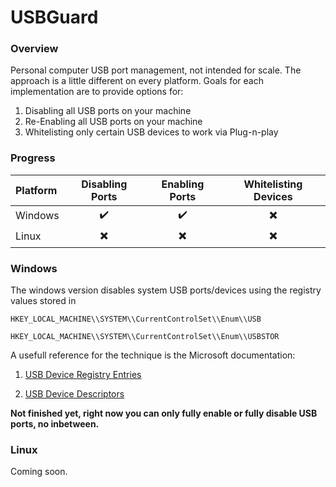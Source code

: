 # USBGuard

### Overview

Personal computer USB port management, not intended for scale. The approach is a little different on every platform. Goals for each implementation are to provide options for:

1. Disabling all USB ports on your machine
2. Re-Enabling all USB ports on your machine
3. Whitelisting only certain USB devices to work via Plug-n-play

  
### Progress

| Platform | Disabling Ports | Enabling Ports | Whitelisting Devices |
| :---         |     :---:      |    :---:     |          :---: |
| Windows   | :heavy_check_mark:     |   :heavy_check_mark:  | :heavy_multiplication_x:    |
| Linux     | :heavy_multiplication_x:       | :heavy_multiplication_x:     | :heavy_multiplication_x:      |

### Windows

The windows version disables system USB ports/devices using the registry values stored in 

```
HKEY_LOCAL_MACHINE\\SYSTEM\\CurrentControlSet\\Enum\\USB

HKEY_LOCAL_MACHINE\\SYSTEM\\CurrentControlSet\\Enum\\USBSTOR

```

A usefull reference for the technique is the Microsoft documentation:

1. [USB Device Registry Entries](https://msdn.microsoft.com/en-us/library/windows/hardware/jj649944(v=vs.85).aspx)

2. [USB Device Descriptors](https://msdn.microsoft.com/en-us/library/windows/hardware/ff539283(v=vs.85).aspx)

<b> Not finished yet, right now you can only fully enable or fully disable USB ports, no inbetween. </b>

### Linux

Coming soon.

